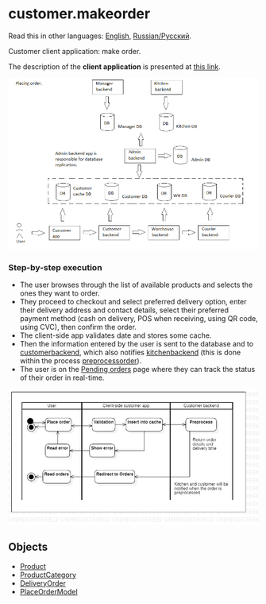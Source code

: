 # customer.makeorder

Read this in other languages: [English](makeorder.md), [Russian/Русский](makeorder.ru.md). 

Customer client application: make order.

The description of the **client application** is presented at [this link](../../frontend/customerclient.md).

![placing_order_overall](../../img/placing_order_overall.png)

### Step-by-step execution

- The user browses through the list of available products and selects the ones they want to order.
- They proceed to checkout and select preferred delivery option, enter their delivery address and contact details, select their preferred payment method (cash on delivery, POS when receiving, using QR code, using CVC), then confirm the order.
- The client-side app validates date and stores some cache.
- Then the information entered by the user is sent to the database and to [customerbackend](../../backend/customerbackend.md), which also notifies [kitchenbackend](../../backend/kitchenbackend.md) (this is done within the process [preprocessorder](preprocessorder.md)).
- The user is on the [Pending orders](pendingorders.md) page where they can track the status of their order in real-time.

![customer.makeorder](../../img/activitydiagrams/customer.makeorder.png)

## Objects 

- [Product](https://github.com/alexeysp11/workflow-lib/blob/main/docs/Models/Business/Products/Product.md)
- [ProductCategory](https://github.com/alexeysp11/workflow-lib/blob/main/docs/Models/Business/Products/ProductCategory.md)
- [DeliveryOrder](https://github.com/alexeysp11/workflow-lib/blob/main/docs/Models/Business/BusinessDocuments/DeliveryOrder.md)
- [PlaceOrderModel](../../classes/models/Orders/PlaceOrderModel.md)
